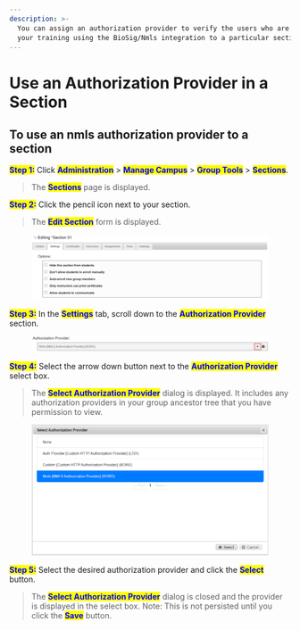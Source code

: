 ```yaml
---
description: >-
  You can assign an authorization provider to verify the users who are taking
  your training using the BioSig/Nmls integration to a particular section.
---
```


# Use an Authorization Provider in a Section

## **To use an nmls authorization provider to a section**

<mark style="color:blue;">**Step 1:**</mark> Click <mark style="color:blue;">**Administration**</mark> > <mark style="color:blue;">**Manage Campus**</mark> > <mark style="color:blue;">**Group Tools**</mark> > <mark style="color:blue;">**Sections**</mark>.

> The <mark style="color:blue;">**Sections**</mark> page is displayed.

<mark style="color:blue;">**Step 2:**</mark> Click the pencil icon next to your section.

> The <mark style="color:blue;">**Edit Section**</mark> form is displayed.

<figure><img src="../../../../../../.gitbook/assets/EditSectionSettings.png" alt=""><figcaption></figcaption></figure>

<mark style="color:blue;">**Step 3:**</mark> In the <mark style="color:blue;">**Settings**</mark> tab, scroll down to the <mark style="color:blue;">**Authorization Provider**</mark> section.

<figure><img src="../../../../../../.gitbook/assets/image (46).png" alt=""><figcaption></figcaption></figure>

<mark style="color:blue;">**Step 4:**</mark> Select the arrow down button next to the <mark style="color:blue;">**Authorization Provider**</mark> select box.

> The <mark style="color:blue;">**Select Authorization Provider**</mark> dialog is displayed. It includes any authorization providers in your group ancestor tree that you have permission to view.

<figure><img src="../../../../../../.gitbook/assets/SelectAuthorizationProvider.png" alt=""><figcaption></figcaption></figure>

<mark style="color:blue;">**Step 5:**</mark> Select the desired authorization provider and click the <mark style="color:blue;">**Select**</mark> button.

> The <mark style="color:blue;">**Select Authorization Provider**</mark> dialog is closed and the provider is displayed in the select box. Note: This is not persisted until you click the <mark style="color:blue;">**Save**</mark> button.

